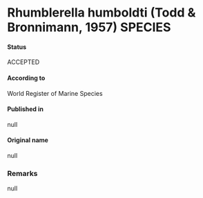 Rhumblerella humboldti (Todd & Bronnimann, 1957) SPECIES
=======

#### Status
ACCEPTED

#### According to
World Register of Marine Species

#### Published in
null

#### Original name
null

### Remarks
null
